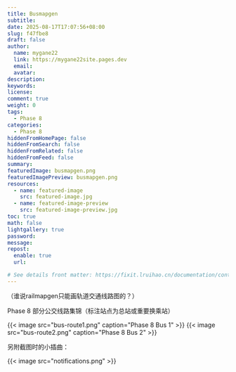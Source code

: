 ```yaml
---
title: Busmapgen
subtitle:
date: 2025-08-17T17:07:56+08:00
slug: f47fbe8
draft: false
author:
  name: mygane22
  link: https://mygane22site.pages.dev
  email:
  avatar:
description:
keywords:
license:
comment: true
weight: 0
tags:
  - Phase 8 
categories:
  - Phase 8
hiddenFromHomePage: false
hiddenFromSearch: false
hiddenFromRelated: false
hiddenFromFeed: false
summary:
featuredImage: busmapgen.png
featuredImagePreview: busmapgen.png
resources:
  - name: featured-image
    src: featured-image.jpg
  - name: featured-image-preview
    src: featured-image-preview.jpg
toc: true
math: false
lightgallery: true
password:
message:
repost:
  enable: true
  url:

# See details front matter: https://fixit.lruihao.cn/documentation/content-management/introduction/#front-matter
---
```

（谁说railmapgen只能画轨道交通线路图的？）
<!--more-->

Phase 8 部分公交线路集锦（标注站点为总站或重要换乘站）

{{< image src="bus-route1.png" caption="Phase 8 Bus 1" >}}
{{< image src="bus-route2.png" caption="Phase 8 Bus 2" >}}

另附截图时的小插曲：

{{< image src="notifications.png" >}}
